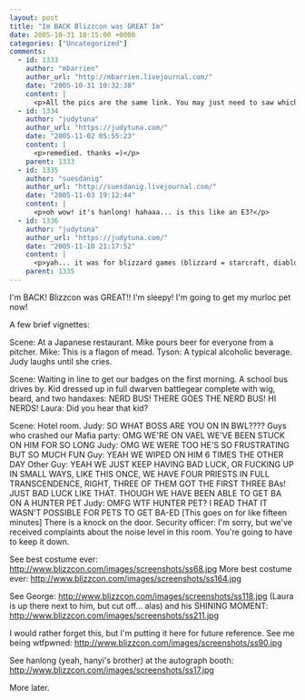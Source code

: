 ```yaml
---
layout: post
title: "Im BACK Blizzcon was GREAT Im"
date: 2005-10-31 10:15:00 +0000
categories: ["Uncategorized"]
comments:
  - id: 1333
    author: "mbarrien"
    author_url: "http://mbarrien.livejournal.com/"
    date: "2005-10-31 10:32:38"
    content: |
      <p>All the pics are the same link. You may just need to saw which pic number to look at in the post.</p>
  - id: 1334
    author: "judytuna"
    author_url: "https://judytuna.com/"
    date: "2005-11-02 05:55:23"
    content: |
      <p>remedied. thanks =)</p>
    parent: 1333
  - id: 1335
    author: "suesdanig"
    author_url: "http://suesdanig.livejournal.com/"
    date: "2005-11-03 19:12:44"
    content: |
      <p>oh wow! it's hanlong! hahaaa... is this like an E3?</p>
  - id: 1336
    author: "judytuna"
    author_url: "https://judytuna.com/"
    date: "2005-11-10 21:17:52"
    content: |
      <p>yah... it was for blizzard games (blizzard = starcraft, diablo, and warcraft)... well, mostly for world of warcraft. hanlong works there. i didn't even know... he just happened to get in line behind me at the concert. =)</p>
    parent: 1335
---
```


I'm BACK! Blizzcon was GREAT!! I'm sleepy! I'm going to get my murloc pet now!

A few brief vignettes:

Scene: At a Japanese restaurant. 
Mike pours beer for everyone from a pitcher. 
Mike: This is a flagon of mead.
Tyson: A typical alcoholic beverage.
Judy laughs until she cries.

Scene: Waiting in line to get our badges on the first morning.
A school bus drives by.
Kid dressed up in full dwarven battlegear complete with wig, beard, and two handaxes: NERD BUS! THERE GOES THE NERD BUS! HI NERDS!
Laura: Did you hear that kid?

Scene: Hotel room. 
Judy: SO WHAT BOSS ARE YOU ON IN BWL????
Guys who crashed our Mafia party: OMG WE'RE ON VAEL WE'VE BEEN STUCK ON HIM FOR SO LONG
Judy: OMG WE WERE TOO HE'S SO FRUSTRATING BUT SO MUCH FUN
Guy: YEAH WE WIPED ON HIM 6 TIMES THE OTHER DAY
Other Guy: YEAH WE JUST KEEP HAVING BAD LUCK, OR FUCKING UP IN SMALL WAYS, LIKE THIS ONCE, WE HAVE FOUR PRIESTS IN FULL TRANSCENDENCE, RIGHT, THREE OF THEM GOT THE FIRST THREE BAs! JUST BAD LUCK LIKE THAT. THOUGH WE HAVE BEEN ABLE TO GET BA ON A HUNTER PET
Judy: OMFG WTF HUNTER PET? I READ THAT IT WASN'T POSSIBLE FOR PETS TO GET BA-ED
[This goes on for like fifteen minutes]
There is a knock on the door. 
Security officer: I'm sorry, but we've received complaints about the noise level in this room. You're going to have to keep it down.

See best costume ever: http://www.blizzcon.com/images/screenshots/ss68.jpg
More best costume ever: http://www.blizzcon.com/images/screenshots/ss164.jpg

See George: http://www.blizzcon.com/images/screenshots/ss118.jpg (Laura is up there next to him, but cut off... alas)
and his SHINING MOMENT: http://www.blizzcon.com/images/screenshots/ss211.jpg

I would rather forget this, but I'm putting it here for future reference. See me being wtfpwned: http://www.blizzcon.com/images/screenshots/ss90.jpg

See hanlong (yeah, hanyi's brother) at the autograph booth: http://www.blizzcon.com/images/screenshots/ss17.jpg

More later.
